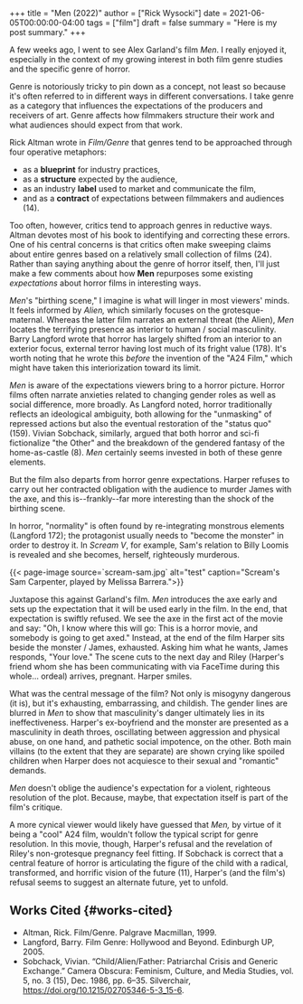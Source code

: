 +++
title = "Men (2022)"
author = ["Rick Wysocki"]
date = 2021-06-05T00:00:00-04:00
tags = ["film"]
draft = false
summary = "Here is my post summary."
+++

A few weeks ago, I went to see Alex Garland's film _Men_. I really enjoyed it, especially in the context of my growing interest in both film genre studies and the specific genre of horror.

Genre is notoriously tricky to pin down as a concept, not least so because it's often referred to in different ways in different conversations. I take genre as a category that influences the expectations of the producers and receivers of art. Genre affects how filmmakers structure their work and what audiences should expect from that work.

Rick Altman wrote in _Film/Genre_ that genres tend to be approached through four operative metaphors:

-   as a **blueprint** for industry practices,
-   as a **structure** expected by the audience,
-   as an industry **label** used to market and communicate the film,
-   and as a **contract** of expectations between filmmakers and audiences (14).

Too often, however, critics tend to approach genres in reductive ways. Altman devotes most of his book to identifying and correcting these errors. One of his central concerns is that critics often make sweeping claims about entire genres based on a relatively small collection of films (24). Rather than saying anything about the genre of horror itself, then, I'll just make a few comments about how **Men** repurposes some existing _expectations_ about horror films in interesting ways.

_Men_'s "birthing scene," I imagine is what will linger in most viewers' minds. It feels informed by _Alien,_ which similarly focuses on the grotesque-maternal. Whereas the latter film narrates an external threat (the Alien), _Men_ locates the terrifying presence as interior to human / social masculinity. Barry Langford wrote that horror has largely shifted from an interior to an exterior focus, external terror having lost much of its fright value (178). It's worth noting that he wrote this _before_ the invention of the "A24 Film," which might have taken this interiorization toward its limit.

_Men_ is aware of the expectations viewers bring to a horror picture. Horror films often narrate anxieties related to changing gender roles as well as social difference, more broadly. As Langford noted, horror traditionally reflects an ideological ambiguity, both allowing for the "unmasking" of repressed actions but also the eventual restoration of the "status quo" (159). Vivian Sobchack, similarly, argued that both horror and sci-fi fictionalize "the Other" and the breakdown of the gendered fantasy of the home-as-castle (8). _Men_ certainly seems invested in both of these genre elements.

But the film also departs from horror genre expectations. Harper refuses to carry out her contracted obligation with the audience to murder James with the axe, and this is--frankly--far more interesting than the shock of the birthing scene.

In horror, "normality" is often found by re-integrating monstrous elements (Langford 172); the protagonist usually needs to "become the monster" in order to destroy it. In _Scream V_, for example, Sam's relation to Billy Loomis is revealed and she becomes, herself, righteously murderous.

{{&lt; page-image source=\`scream-sam.jpg\` alt="test" caption="Scream's Sam Carpenter, played by Melissa Barrera."&gt;}}

Juxtapose this against Garland's film. _Men_ introduces the axe early and sets up the expectation that it will be used early in the film. In the end, that expectation is swiftly refused. We see the axe in the first act of the movie and say: "Oh, I know where this will go: This is a horror movie, and somebody is going to get axed." Instead, at the end of the film Harper sits beside the monster / James, exhausted. Asking him what he wants, James responds, "Your love." The scene cuts to the next day and Riley (Harper's friend whom she has been communicating with via FaceTime during this whole... ordeal) arrives, pregnant. Harper smiles.

What was the central message of the film? Not only is misogyny dangerous (it is), but it's exhausting, embarrassing, and childish. The gender lines are blurred in _Men_ to show that masculinity's danger ultimately lies in its ineffectiveness. Harper's ex-boyfriend and the monster are presented as a masculinity in death throes, oscillating between aggression and physical abuse, on one hand, and pathetic social impotence, on the other. Both main villains (to the extent that they are separate) are shown crying like spoiled children when Harper does not acquiesce to their sexual and "romantic" demands.

_Men_ doesn't oblige the audience's expectation for a violent, righteous resolution of the plot. Because, maybe, that expectation itself is part of the film's critique.

A more cynical viewer would likely have guessed that _Men,_ by virtue of it being a "cool" A24 film, wouldn't follow the typical script for genre resolution. In this movie, though, Harper's refusal and the revelation of Riley's non-grotesque pregnancy feel fitting. If Sobchack is correct that a central feature of horror is articulating the figure of the child with a radical, transformed, and horrific vision of the future (11), Harper's (and the film's) refusal seems to suggest an alternate future, yet to unfold.


## Works Cited {#works-cited}

-   Altman, Rick. Film/Genre. Palgrave Macmillan, 1999.
-   Langford, Barry. Film Genre: Hollywood and Beyond. Edinburgh UP, 2005.
-   Sobchack, Vivian. “Child/Alien/Father: Patriarchal Crisis and Generic Exchange.” Camera Obscura: Feminism, Culture, and Media Studies, vol. 5, no. 3 (15), Dec. 1986, pp. 6–35. Silverchair, <https://doi.org/10.1215/02705346-5-3_15-6>.
